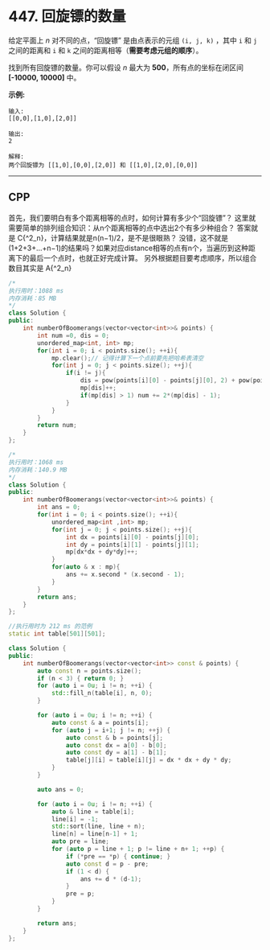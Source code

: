 # 447. 回旋镖的数量

给定平面上 *n* 对不同的点，“回旋镖” 是由点表示的元组 `(i, j, k)` ，其中 `i` 和 `j` 之间的距离和 `i` 和 `k` 之间的距离相等（**需要考虑元组的顺序**）。

找到所有回旋镖的数量。你可以假设 *n* 最大为 **500**，所有点的坐标在闭区间 **[-10000, 10000]** 中。

**示例:**

```
输入:
[[0,0],[1,0],[2,0]]

输出:
2

解释:
两个回旋镖为 [[1,0],[0,0],[2,0]] 和 [[1,0],[2,0],[0,0]]
```

***

## CPP

首先，我们要明白有多个距离相等的点时，如何计算有多少个“回旋镖”？
这里就需要简单的排列组合知识：从n个距离相等的点中选出2个有多少种组合？
答案就是 C{^2_n}，计算结果就是n(n−1)/2，是不是很眼熟？
没错，这不就是(1+2+3+...+n−1)的结果吗？如果对应distance相等的点有n个，当遍历到这种距离下的最后一个点时，也就正好完成计算。
另外根据题目要考虑顺序，所以组合数目其实是 A{^2_n}

```cpp
/*
执行用时：1088 ms
内存消耗：85 MB
*/
class Solution {
public:
    int numberOfBoomerangs(vector<vector<int>>& points) {
        int num =0, dis = 0;
        unordered_map<int, int> mp;
        for(int i = 0; i < points.size(); ++i){
            mp.clear();// 记得计算下一个点前要先把哈希表清空
            for(int j = 0; j < points.size(); ++j){
                if(i != j){
                    dis = pow(points[i][0] - points[j][0], 2) + pow(points[i][1] - points[j][1], 2);
                    mp[dis]++;
                    if(mp[dis] > 1) num += 2*(mp[dis] - 1);
                }
            }
        }
        return num;
    }
};
```



```cpp
/*
执行用时：1068 ms
内存消耗：140.9 MB
*/
class Solution {
public:
    int numberOfBoomerangs(vector<vector<int>>& points) {
        int ans = 0;
        for(int i = 0; i < points.size(); ++i){
            unordered_map<int ,int> mp;
            for(int j = 0; j < points.size(); ++j){
                int dx = points[i][0] - points[j][0];
                int dy = points[i][1] - points[j][1];
                mp[dx*dx + dy*dy]++;
            }
            for(auto & x : mp){
                ans += x.second * (x.second - 1);
            }
        }
        return ans;
    }
};
```



```cpp
//执行用时为 212 ms 的范例
static int table[501][501];

class Solution {
public:
    int numberOfBoomerangs(vector<vector<int>> const & points) {
        auto const n = points.size();
        if (n < 3) { return 0; }
        for (auto i = 0u; i != n; ++i) {
            std::fill_n(table[i], n, 0);
        }

        for (auto i = 0u; i != n; ++i) {
            auto const & a = points[i];
            for (auto j = i+1; j != n; ++j) {
                auto const & b = points[j];
                auto const dx = a[0] - b[0];
                auto const dy = a[1] - b[1];
                table[j][i] = table[i][j] = dx * dx + dy * dy;
            }
        }

        auto ans = 0;

        for (auto i = 0u; i != n; ++i) {
            auto & line = table[i];
            line[i] = -1;
            std::sort(line, line + n);
            line[n] = line[n-1] + 1;
            auto pre = line;
            for (auto p = line + 1; p != line + n+ 1; ++p) {
                if (*pre == *p) { continue; }
                auto const d = p - pre;
                if (1 < d) {
                    ans += d * (d-1);
                }
                pre = p;
            }
        }

        return ans;
    }
};
```

